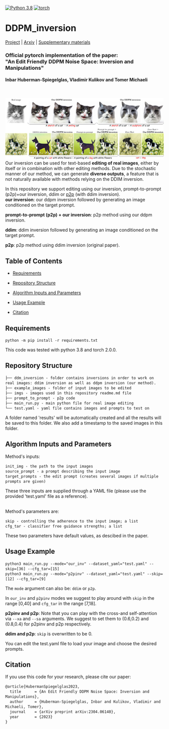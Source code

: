<!-- [![DDPM inversion](https://img.shields.io/badge/single%20image-generative%20model-yellow)](https://github.com/topics/single-image-generation) -->
[![Python 3.8](https://img.shields.io/badge/python-3.812+-blue)](https://www.python.org/downloads/release/python-38/)
[![torch](https://img.shields.io/badge/torch-2.0.0+-green)](https://pytorch.org/)


# DDPM_inversion

[Project](https://inbarhub.github.io/DDPM_inversion/) | [Arxiv](https://arxiv.org/abs/2304.06140) | [Supplementary materials](https://inbarhub.github.io/DDPM_inversion/resources/inversion_supp.pdf)
### Official pytorch implementation of the paper: <br>"An Edit Friendly DDPM Noise Space: Inversion and Manipulations"
#### Inbar Huberman-Spiegelglas, Vladimir Kulikov and Tomer Michaeli 
<br>

![](imgs/teaser.jpg)
Our inversion can be used for text-based **editing of real images**, either by itself or in combination with other editing methods.
Due to the stochastic manner of our method, we can generate **diverse outputs**, a feature that is not naturally available with methods relying on the DDIM inversion.

In this repository we support editing using our inversion, prompt-to-prompt (p2p)+our inversion, ddim or [p2p](https://github.com/google/prompt-to-prompt) (with ddim inversion).<br>
**our inversion**: our ddpm inversion followed by generating an image conditioned on the target prompt. 

**prompt-to-prompt (p2p) + our inversion**: p2p method using our ddpm inversion. 

**ddim**: ddim inversion followed by generating an image conditioned on the target prompt.

**p2p**: p2p method using ddim inversion (original paper).

## Table of Contents
* [Requirements](#Requirements)
* [Repository Structure](#Repository-Structure)
* [Algorithm Inputs and Parameters](#Algorithm-Inputs-and-Parameters)
* [Usage Example](#Usage-Example)

* [Citation](#Citation)

## Requirements 

```
python -m pip install -r requirements.txt
```
This code was tested with python 3.8 and torch 2.0.0. 

## Repository Structure 
```
├── ddm_inversion - folder contains inversions in order to work on real images: ddim inversion as well as ddpm inversion (our method).
├── example_images - folder of input images to be edited
├── imgs - images used in this repository readme.md file
├── prompt_to_prompt - p2p code
├── main_run.py - main python file for real image editing
└── test.yaml - yaml file contains images and prompts to test on
```

A folder named 'results' will be automatically created and all the results will be saved to this folder. We also add a timestamp to the saved images in this folder.

## Algorithm Inputs and Parameters
Method's inputs: 
```
init_img - the path to the input images
source_prompt - a prompt describing the input image
target_prompts - the edit prompt (creates several images if multiple prompts are given)
```
These three inputs are supplied through a YAML file (please use the provided 'test.yaml' file as a reference).

<br>
Method's parameters are:

```
skip - controlling the adherence to the input image; a list
cfg_tar - classifier free guidance strengths; a list
```
These two parameters have default values, as descibed in the paper.

## Usage Example 
```
python3 main_run.py --mode="our_inv" --dataset_yaml="test.yaml" --skip=[36] --cfg_tar=[15] 
python3 main_run.py --mode="p2pinv" --dataset_yaml="test.yaml" --skip=[12] --cfg_tar=[9] 

```
The ```mode``` argument can also be: ```ddim``` or ```p2p```.

In ```our_inv``` and ```p2pinv``` modes we suggest to play around with ```skip``` in the range [0,40] and ```cfg_tar``` in the range [7,18].

**p2pinv and p2p**:
Note that you can play with the cross-and self-attention via ```--xa``` and ```--sa``` arguments. We suggest to set them to (0.6,0.2) and (0.8,0.4) for p2pinv and p2p respectively.

**ddim and p2p**:
```skip``` is overwritten to be 0.

<!-- ## Create Your Own Editing with Our Method
(1) Add your image to /example_images. <br>
(2) Run ``main_run.py --mode="our_inv"``, choose ``skip`` and ``cfg_tar``. <br>

Example:
```
python3 main_run.py --skip=20 --cfg_tar=10 --img_name=gnochi_mirror --cfg_src='a cat is sitting next to a mirror' --cfg_tar='a drawing of a cat sitting next to a mirror'
```  -->

You can edit the test.yaml file to load your image and choose the desired prompts.

<!-- ## Sources 

The DDPM code was adapted from the following [pytorch implementation of DDPM](https://github.com/lucidrains/denoising-diffusion-pytorch). 

The modified CLIP model as well as most of the code in `./text2live_util/` directory was taken from the [official Text2live repository](https://github.com/omerbt/Text2LIVE).  -->
 
## Citation
If you use this code for your research, please cite our paper:
```
@article{HubermanSpiegelglas2023,
  title      = {An Edit Friendly DDPM Noise Space: Inversion and Manipulations},
  author     = {Huberman-Spiegelglas, Inbar and Kulikov, Vladimir and Michaeli, Tomer},
  journal    = {arXiv preprint arXiv:2304.06140},
  year       = {2023}
}
```